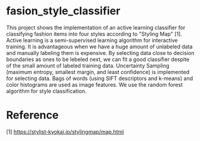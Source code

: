 # fasion_style_classifier
This project shows the implementation of an active learning classifier for classifying fashion items into four styles according to "Styling Map" [1]. Active learning is a semi-supervised learning algorithm for interactive training. It is advantageous when we have a huge amount of unlabeled data and manually labeling them is expensive. By selecting data close to decision boundaries as ones to be lebeled next, we can fit a good classifier despite of the small amount of labeled training data. Uncertainty Sampling (maximum entropy, smallest margin, and least confidence) is implemented for selecting data. Bags of words (using SIFT descriptors and k-means) and color histograms are used as image features. We use the random forest algorithm for style classification.

# Reference
[1] https://stylist-kyokai.jp/stylingmap/map.html
